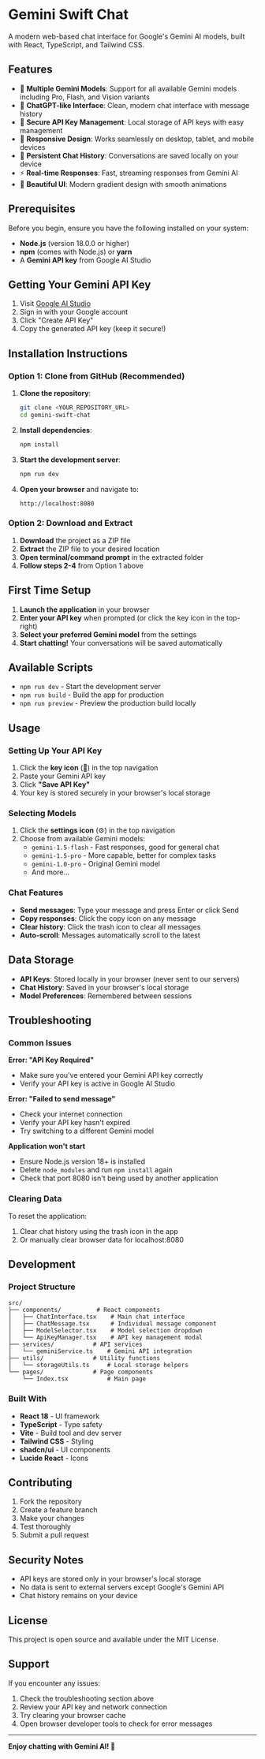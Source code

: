 
# Gemini Swift Chat

A modern web-based chat interface for Google's Gemini AI models, built with React, TypeScript, and Tailwind CSS.

## Features

- 🤖 **Multiple Gemini Models**: Support for all available Gemini models including Pro, Flash, and Vision variants
- 💬 **ChatGPT-like Interface**: Clean, modern chat interface with message history
- 🔐 **Secure API Key Management**: Local storage of API keys with easy management
- 📱 **Responsive Design**: Works seamlessly on desktop, tablet, and mobile devices
- 💾 **Persistent Chat History**: Conversations are saved locally on your device
- ⚡ **Real-time Responses**: Fast, streaming responses from Gemini AI
- 🎨 **Beautiful UI**: Modern gradient design with smooth animations

## Prerequisites

Before you begin, ensure you have the following installed on your system:

- **Node.js** (version 18.0.0 or higher)
- **npm** (comes with Node.js) or **yarn**
- A **Gemini API key** from Google AI Studio

## Getting Your Gemini API Key

1. Visit [Google AI Studio](https://makersuite.google.com/app/apikey)
2. Sign in with your Google account
3. Click "Create API Key"
4. Copy the generated API key (keep it secure!)

## Installation Instructions

### Option 1: Clone from GitHub (Recommended)

1. **Clone the repository**:
   ```bash
   git clone <YOUR_REPOSITORY_URL>
   cd gemini-swift-chat
   ```

2. **Install dependencies**:
   ```bash
   npm install
   ```

3. **Start the development server**:
   ```bash
   npm run dev
   ```

4. **Open your browser** and navigate to:
   ```
   http://localhost:8080
   ```

### Option 2: Download and Extract

1. **Download** the project as a ZIP file
2. **Extract** the ZIP file to your desired location
3. **Open terminal/command prompt** in the extracted folder
4. **Follow steps 2-4** from Option 1 above

## First Time Setup

1. **Launch the application** in your browser
2. **Enter your API key** when prompted (or click the key icon in the top-right)
3. **Select your preferred Gemini model** from the settings
4. **Start chatting!** Your conversations will be saved automatically

## Available Scripts

- `npm run dev` - Start the development server
- `npm run build` - Build the app for production
- `npm run preview` - Preview the production build locally

## Usage

### Setting Up Your API Key

1. Click the **key icon** (🔑) in the top navigation
2. Paste your Gemini API key
3. Click **"Save API Key"**
4. Your key is stored securely in your browser's local storage

### Selecting Models

1. Click the **settings icon** (⚙️) in the top navigation
2. Choose from available Gemini models:
   - `gemini-1.5-flash` - Fast responses, good for general chat
   - `gemini-1.5-pro` - More capable, better for complex tasks
   - `gemini-1.0-pro` - Original Gemini model
   - And more...

### Chat Features

- **Send messages**: Type your message and press Enter or click Send
- **Copy responses**: Click the copy icon on any message
- **Clear history**: Click the trash icon to clear all messages
- **Auto-scroll**: Messages automatically scroll to the latest

## Data Storage

- **API Keys**: Stored locally in your browser (never sent to our servers)
- **Chat History**: Saved in your browser's local storage
- **Model Preferences**: Remembered between sessions

## Troubleshooting

### Common Issues

**Error: "API Key Required"**
- Make sure you've entered your Gemini API key correctly
- Verify your API key is active in Google AI Studio

**Error: "Failed to send message"**
- Check your internet connection
- Verify your API key hasn't expired
- Try switching to a different Gemini model

**Application won't start**
- Ensure Node.js version 18+ is installed
- Delete `node_modules` and run `npm install` again
- Check that port 8080 isn't being used by another application

### Clearing Data

To reset the application:
1. Clear chat history using the trash icon in the app
2. Or manually clear browser data for localhost:8080

## Development

### Project Structure

```
src/
├── components/          # React components
│   ├── ChatInterface.tsx    # Main chat interface
│   ├── ChatMessage.tsx      # Individual message component
│   ├── ModelSelector.tsx    # Model selection dropdown
│   └── ApiKeyManager.tsx    # API key management modal
├── services/           # API services
│   └── geminiService.ts    # Gemini API integration
├── utils/              # Utility functions
│   └── storageUtils.ts     # Local storage helpers
└── pages/              # Page components
    └── Index.tsx           # Main page
```

### Built With

- **React 18** - UI framework
- **TypeScript** - Type safety
- **Vite** - Build tool and dev server
- **Tailwind CSS** - Styling
- **shadcn/ui** - UI components
- **Lucide React** - Icons

## Contributing

1. Fork the repository
2. Create a feature branch
3. Make your changes
4. Test thoroughly
5. Submit a pull request

## Security Notes

- API keys are stored only in your browser's local storage
- No data is sent to external servers except Google's Gemini API
- Chat history remains on your device

## License

This project is open source and available under the MIT License.

## Support

If you encounter any issues:
1. Check the troubleshooting section above
2. Review your API key and network connection
3. Try clearing your browser cache
4. Open browser developer tools to check for error messages

---

**Enjoy chatting with Gemini AI! 🚀**
